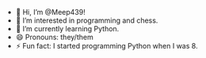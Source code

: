 - 👋 Hi, I’m @Meep439!
- 👀 I’m interested in programming and chess.
- 🌱 I’m currently learning Python.
- 😄 Pronouns: they/them
- ⚡ Fun fact: I started programming Python when I was 8.

<!---
Meep439/Meep439 is a ✨ special ✨ repository because its `README.md` (this file) appears on your GitHub profile.
You can click the Preview link to take a look at your changes.
--->
